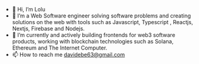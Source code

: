 - 👋 Hi, I’m Lolu
- 👀 I’m a Web Software engineer solving software problems and creating solutions on the web with tools such as Javascript, Typescript , Reactjs, Nextjs, Firebase and Nodejs. 
- 🌱 I’m currently and actively building frontends for web3 software products, working with blockchain technologies such as Solana, Ethereum and The Internet Computer. 
- 📫 How to reach me davidebe63@gmail.com

<!---
thisdotLolu/thisdotLolu is a ✨ special ✨ repository because its `README.md` (this file) appears on your GitHub profile.
You can click the Preview link to take a look at your changes.
--->
